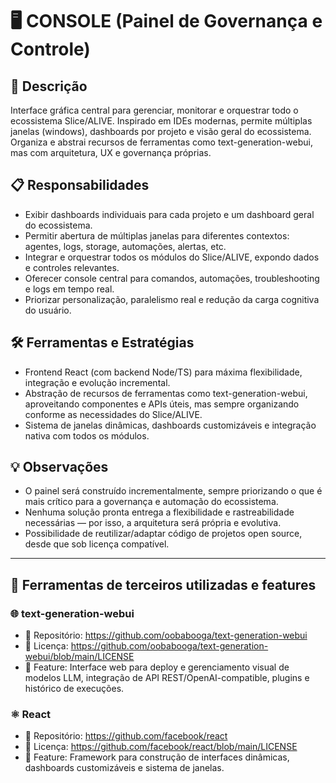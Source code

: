 # 🖥️ CONSOLE (Painel de Governança e Controle)

## 📝 Descrição
Interface gráfica central para gerenciar, monitorar e orquestrar todo o ecossistema Slice/ALIVE. Inspirado em IDEs modernas, permite múltiplas janelas (windows), dashboards por projeto e visão geral do ecossistema. Organiza e abstrai recursos de ferramentas como text-generation-webui, mas com arquitetura, UX e governança próprias.

## 📋 Responsabilidades
- Exibir dashboards individuais para cada projeto e um dashboard geral do ecossistema.
- Permitir abertura de múltiplas janelas para diferentes contextos: agentes, logs, storage, automações, alertas, etc.
- Integrar e orquestrar todos os módulos do Slice/ALIVE, expondo dados e controles relevantes.
- Oferecer console central para comandos, automações, troubleshooting e logs em tempo real.
- Priorizar personalização, paralelismo real e redução da carga cognitiva do usuário.

## 🛠️ Ferramentas e Estratégias
- Frontend React (com backend Node/TS) para máxima flexibilidade, integração e evolução incremental.
- Abstração de recursos de ferramentas como text-generation-webui, aproveitando componentes e APIs úteis, mas sempre organizando conforme as necessidades do Slice/ALIVE.
- Sistema de janelas dinâmicas, dashboards customizáveis e integração nativa com todos os módulos.

## 💡 Observações
- O painel será construído incrementalmente, sempre priorizando o que é mais crítico para a governança e automação do ecossistema.
- Nenhuma solução pronta entrega a flexibilidade e rastreabilidade necessárias — por isso, a arquitetura será própria e evolutiva.
- Possibilidade de reutilizar/adaptar código de projetos open source, desde que sob licença compatível.

---

## 🧩 Ferramentas de terceiros utilizadas e features

### 🌐 text-generation-webui
- 🔗 Repositório: https://github.com/oobabooga/text-generation-webui
- 📄 Licença: https://github.com/oobabooga/text-generation-webui/blob/main/LICENSE
- 🚀 Feature: Interface web para deploy e gerenciamento visual de modelos LLM, integração de API REST/OpenAI-compatible, plugins e histórico de execuções.

### ⚛️ React
- 🔗 Repositório: https://github.com/facebook/react
- 📄 Licença: https://github.com/facebook/react/blob/main/LICENSE
- 🚀 Feature: Framework para construção de interfaces dinâmicas, dashboards customizáveis e sistema de janelas.
